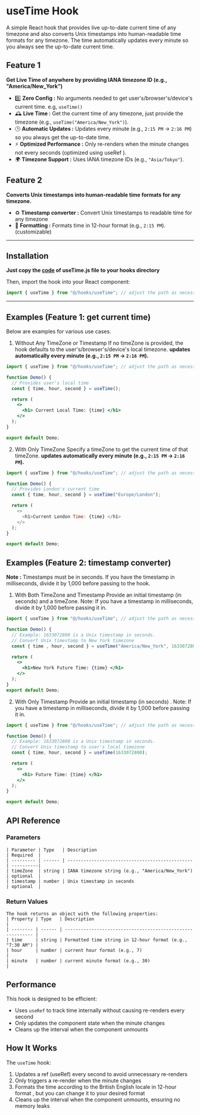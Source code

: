 # useTime Hook

A simple React hook that provides live up-to-date current time of any timezone and also converts Unix timestamps into human-readable time formats for any timezone. The time automatically updates every minute so you always see the up-to-date current time.

## Feature 1
**Get Live Time of anywhere by providing IANA timezone ID (e.g., "America/New_York")**

- 0️⃣ **Zero Config :**  No arguments needed to get user's/browser's/device's current time. e.g, `useTime()`
- 🕰️ **Live Time :**  Get the current time of any timezone, just provide the timezone (e.g., `useTime("America/New_York")`).
- 🕒 **Automatic Updates :**  Updates every minute (e.g., `2:15 PM` → `2:16 PM`) so you always get the up-to-date time.
- ⚡ **Optimized Performance :**  Only re-renders when the minute changes not every seconds (optimized using useRef ).
- 🌍 **Timezone Support :**  Uses IANA timezone IDs (e.g., `"Asia/Tokyo"`).


## Feature 2
**Converts Unix timestamps into human-readable time formats for any timezone.**

- ♻️ **Timestamp converter :**  Convert Unix timestamps to readable time for any timezone
- 📅 **Formatting :**  Formats time in 12-hour format (e.g., `2:15 PM`). (customizable)

---

## Installation


**Just copy the [code](./useTime.js)  of useTime.js file to your hooks directory**


Then, import the hook into your React component:

```jsx
import { useTime } from "@/hooks/useTime"; // adjust the path as necessary

```

---


## Examples (Feature 1: get current time)

Below are examples for various use cases.

1. Without Any TimeZone or Timestamp
   If no timeZone is provided, the hook defaults to the user's/browser's/device's local timezone.
   **updates automatically every minute (e.g., `2:15 PM` → `2:16 PM`).**

```jsx
import { useTime } from "@/hooks/useTime"; // adjust the path as necessary

function Demo() {
  // Provides user's local time
  const { time, hour, second } = useTime();

  return (
    <>
      <h1> Current Local Time: {time} </h1>
    </>
  );
}

export default Demo;
```

2. With Only TimeZone
   Specify a timeZone to get the current time of that timeZone.
   **updates automatically every minute (e.g., `2:15 PM` → `2:16 PM`).**

```js
import { useTime } from "@/hooks/useTime"; // adjust the path as necessary

function Demo() {
  // Provides London's current time
  const { time, hour, second } = useTime("Europe/London");

  return (
    <>
      <h1>Current London Time: {time} </h1>
    </>
  );
}

export default Demo;
```




## Examples (Feature 2: timestamp converter)

**Note :** Timestamps must be in seconds. If you have the timestamp in milliseconds, divide it by 1,000 before passing to the hook.


1. With Both TimeZone and Timestamp
   Provide an initial timestamp (in seconds) and a timeZone.
   Note: If you have a timestamp in milliseconds, divide it by 1,000 before passing it in.

```jsx
import { useTime } from "@/hooks/useTime"; // adjust the path as necessary

function Demo() {
  // Example: 1633072800 is a Unix timestamp in seconds.
  // Convert Unix timestamp to New York timezone
  const { time , hour, second } = useTime("America/New_York", 1633072800);

  return (
    <>
      <h1>New York Future Time: {time} </h1>
    </>
  );
}
export default Demo;
```

2. With Only Timestamp
   Provide an initial timestamp (in seconds) .
   Note: If you have a timestamp in milliseconds, divide it by 1,000 before passing it in.

```jsx
import { useTime } from "@/hooks/useTime"; // adjust the path as necessary

function Demo() {
  // Example: 1633072800 is a Unix timestamp in seconds.
  // Convert Unix timestamp to user's local timezone
  const { time, hour, second } = useTime(1633072800);

  return (
    <>
      <h1> Future Time: {time} </h1>
    </>
  );
}

export default Demo;
```

## API Reference

### Parameters

    | Parameter | Type   | Description                                     | Required  |
    | --------- | ------ | ----------------------------------------------- | ----------|
    | timeZone  | string | IANA timezone string (e.g., "America/New_York") | optional  |
    | timestamp | number | Unix timestamp in seconds                       | optional  |


 ### Return Values
    The hook returns an object with the following properties:
    | Property | Type   | Description                                                |
    | -------- | ------ | ---------------------------------------------------------- |
    | time     | string | Formatted time string in 12-hour format (e.g., "7:30 AM") |
    | hour     | number | current hour format (e.g., 7)                          |
    | minute   | number | current minute format (e.g., 30)                        |



## Performance

This hook is designed to be efficient:

- Uses `useRef` to track time internally without causing re-renders every second
- Only updates the component state when the minute changes
- Cleans up the interval when the component unmounts



## How It Works

The `useTime` hook:

1. Updates a ref (useRef) every second to avoid unnecessary re-renders
2. Only triggers a re-render when the minute changes
3. Formats the time according to the British English locale in 12-hour format , but you can change it to your desired format
4. Cleans up the interval when the component unmounts, ensuring no memory leaks


